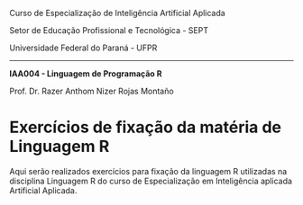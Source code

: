 Curso de Especialização de Inteligência Artificial Aplicada

Setor de Educação Profissional e Tecnológica - SEPT

Universidade Federal do Paraná - UFPR

---

**IAA004 - Linguagem de Programação R**

Prof. Dr. Razer Anthom Nizer Rojas Montaño

# Exercícios de fixação da matéria de Linguagem R

Aqui serão realizados exercícios para fixação da linguagem R utilizadas na disciplina Linguagem R do curso de Especialização em Inteligência aplicada Artificial Aplicada.

